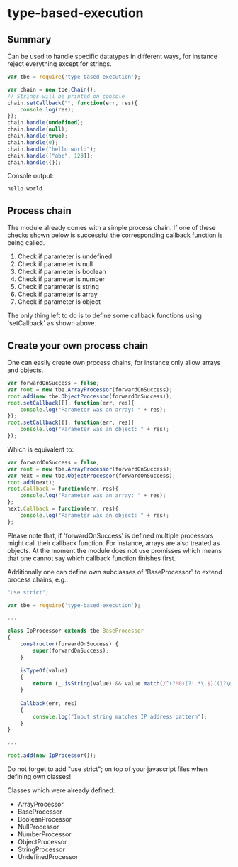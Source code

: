 # type-based-execution
## Summary
Can be used to handle specific datatypes in different ways, for instance reject everything except for strings.

```javascript
var tbe = require('type-based-execution');

var chain = new tbe.Chain();
// Strings will be printed on console
chain.setCallback("", function(err, res){
    console.log(res);
});
chain.handle(undefined);
chain.handle(null);
chain.handle(true);
chain.handle(0);
chain.handle("hello world");
chain.handle(["abc", 123]);
chain.handle({});
```
Console output:
```
hello world
```
## Process chain

The module already comes with a simple process chain. If one of these checks shown below is successful the corresponding callback function is being called.

1. Check if parameter is undefined
2. Check if parameter is null
3. Check if parameter is boolean
4. Check if parameter is number
5. Check if parameter is string
6. Check if parameter is array
7. Check if parameter is object

The only thing left to do is to define some callback functions using 'setCallback' as shown above.

## Create your own process chain
One can easily create own process chains, for instance only allow arrays and objects.
```javascript
var forwardOnSuccess = false;
var root = new tbe.ArrayProcessor(forwardOnSuccess);
root.add(new tbe.ObjectProcessor(forwardOnSuccess));
root.setCallback([], function(err, res){
    console.log("Parameter was an array: " + res);
});
root.setCallback({}, function(err, res){
    console.log("Parameter was an object: " + res);
});
```
Which is equivalent to:
```javascript
var forwardOnSuccess = false;
var root = new tbe.ArrayProcessor(forwardOnSuccess);
var next = new tbe.ObjectProcessor(forwardOnSuccess);
root.add(next);
root.Callback = function(err, res){
    console.log("Parameter was an array: " + res);
};
next.Callback = function(err, res){
    console.log("Parameter was an object: " + res);
};
```
Please note that, if 'forwardOnSuccess' is defined multiple processors might call their callback function. For instance, arrays are also treated as objects. At the moment the module does not use promisses which means that one cannot say which callback function finishes first.

Additionally one can define own subclasses of 'BaseProcessor' to extend process chains, e.g.:
```javascript
"use strict";

var tbe = require('type-based-execution');

...

class IpProcessor extends tbe.BaseProcessor
{   
    constructor(forwardOnSuccess) {
        super(forwardOnSuccess);
    }
    
    isTypeOf(value)
    {
        return (_.isString(value) && value.match(/^(?!0)(?!.*\.$)((1?\d?\d|25[0-5]|2[0-4]\d)(\.|$)){4}$/));
    }
    
    Callback(err, res)
    {
        console.log("Input string matches IP address pattern");
    }
}

...

root.add(new IpProcessor());
```
Do not forget to add "use strict"; on top of your javascript files when defining own classes!

Classes which were already defined:

+ ArrayProcessor
+ BaseProcessor
+ BooleanProcessor
+ NullProcessor
+ NumberProcessor
+ ObjectProcessor
+ StringProcessor
+ UndefinedProcessor
